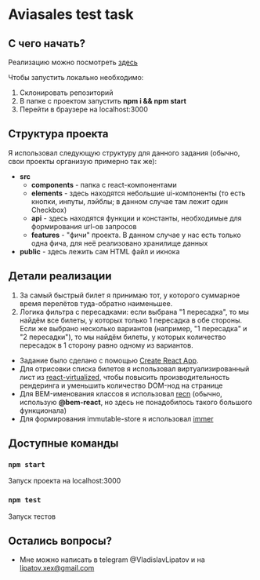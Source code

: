 # Aviasales test task

## С чего начать?

Реализацию можно посмотреть [здесь](https://elite174.github.io/as-test/)

Чтобы запустить локально необходимо:
1) Склонировать репозиторий
2) В папке с проектом запустить **npm i && npm start**
3) Перейти в браузере на localhost:3000

## Структура проекта

Я использовал следующую структуру для данного задания (обычно, свои проекты организую примерно так же):
- **src**
    - **components** - папка с react-компонентами
    - **elements** - здесь находятся небольшие ui-компоненты (то есть кнопки, инпуты, лэйблы; в данном случае там лежит один Checkbox)
    - **api** - здесь находятся функции и константы, необходимые для формирования url-ов запросов
    - **features** - "фичи" проекта. В данном случае у нас есть только одна фича, для неё реализовано хранилище данных
- **public** - здесь лежить сам HTML файл и икнока


## Детали реализации

1) За самый быстрый билет я принимаю тот, у которого суммарное время перелётов туда-обратно наименьшее.
2) Логика фильтра с пересадками: если выбрана "1 пересадка", то мы найдём все билеты, у которых только 1 пересадка в обе стороны. Если же выбрано несколько вариантов (например, "1 пересадка" и "2 пересадки"), то мы найдём билеты, у которых количество пересадок в 1 сторону равно одному из вариантов.

- Задание было сделано с помощью [Create React App](https://github.com/facebook/create-react-app).
- Для отрисовки списка билетов я использовал виртуализированный лист из  [react-virtualized](https://github.com/bvaughn/react-virtualized), чтобы повысить производительность рендеринга и уменьшить количество DOM-нод на странице
- Для BEM-именования классов я использовал [recn](https://github.com/awinogradov/recn) (обычно, использую **@bem-react**, но здесь не понадобилось такого большого функционала)
- Для формирования immutable-store я использовал [immer](https://github.com/immerjs/immer)

## Доступные команды

### `npm start`

Запуск проекта на localhost:3000

### `npm test`

Запуск тестов

## Остались вопросы?

- Мне можно написать в telegram @VladislavLipatov и на lipatov.xex@gmail.com

